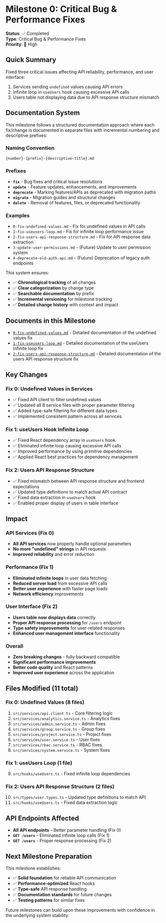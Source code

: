 # Milestone 0: Critical Bug & Performance Fixes

**Status**: ✅ Completed  
**Type**: Critical Bug & Performance Fixes  
**Priority**: 🔴 High  

## Quick Summary

Fixed three critical issues affecting API reliability, performance, and user interface:
1. Services sending `undefined` values causing API errors
2. Infinite loop in `useUsers` hook causing excessive API calls
3. Users table not displaying data due to API response structure mismatch

## Documentation System

This milestone follows a structured documentation approach where each fix/change is documented in separate files with incremental numbering and descriptive prefixes:

### Naming Convention
```
{number}-{prefix}-{descriptive-title}.md
```

### Prefixes
- **`fix`** - Bug fixes and critical issue resolutions
- **`update`** - Feature updates, enhancements, and improvements
- **`deprecate`** - Marking features/APIs as deprecated with migration paths
- **`migrate`** - Migration guides and structural changes
- **`delete`** - Removal of features, files, or deprecated functionality

### Examples
- `0-fix-undefined-values.md` - Fix for undefined values in API calls
- `1-fix-useusers-loop.md` - Fix for infinite loop performance issue
- `2-fix-users-api-response-structure.md` - Fix for API response data extraction
- `3-update-user-permissions.md` - (Future) Update to user permission system
- `4-deprecate-old-auth-api.md` - (Future) Deprecation of legacy auth endpoints

This system ensures:
- ✅ **Chronological tracking** of all changes
- ✅ **Clear categorization** by change type
- ✅ **Searchable documentation** by prefix
- ✅ **Incremental versioning** for milestone tracking
- ✅ **Detailed change history** with context and impact

## Documents in this Milestone

- [`0-fix-undefined-values.md`](./0-fix-undefined-values.md) - Detailed documentation of the undefined values fix
- [`1-fix-useusers-loop.md`](./1-fix-useusers-loop.md) - Detailed documentation of the useUsers infinite loop fix  
- [`2-fix-users-api-response-structure.md`](./2-fix-users-api-response-structure.md) - Detailed documentation of the users API response structure fix

## Key Changes

### Fix 0: Undefined Values in Services
- ✅ Fixed API client to filter undefined values
- ✅ Updated all 8 service files with proper parameter filtering
- ✅ Added type-safe filtering for different data types
- ✅ Implemented consistent pattern across all services

### Fix 1: useUsers Hook Infinite Loop
- ✅ Fixed React dependency array in `useUsers` hook
- ✅ Eliminated infinite loop causing excessive API calls
- ✅ Improved performance by using primitive dependencies
- ✅ Applied React best practices for dependency management

### Fix 2: Users API Response Structure
- ✅ Fixed mismatch between API response structure and frontend expectations
- ✅ Updated type definitions to match actual API contract
- ✅ Fixed data extraction in `useUsers` hook
- ✅ Enabled proper display of users in table interface

## Impact

### API Services (Fix 0)
- **All API services** now properly handle optional parameters
- **No more "undefined" strings** in API requests
- **Improved reliability** and error reduction

### Performance (Fix 1)
- **Eliminated infinite loops** in user data fetching
- **Reduced server load** from excessive API calls
- **Better user experience** with faster page loads
- **Network efficiency** improvements

### User Interface (Fix 2)
- **Users table now displays data** correctly
- **Proper API response processing** for `/users` endpoint
- **Type safety improvements** for user-related responses
- **Enhanced user management interface** functionality

### Overall
- **Zero breaking changes** - fully backward compatible
- **Significant performance improvements**
- **Better code quality** and React patterns
- **Improved user experience** across the application

## Files Modified (11 total)

### Fix 0: Undefined Values (8 files)
1. `src/services/api.client.ts` - Core filtering logic
2. `src/services/analytics.service.ts` - Analytics fixes  
3. `src/services/admin.service.ts` - Admin fixes
4. `src/services/group.service.ts` - Group fixes
5. `src/services/project.service.ts` - Project fixes
6. `src/services/user.service.ts` - User fixes
7. `src/services/rbac.service.ts` - RBAC fixes
8. `src/services/system.service.ts` - System fixes

### Fix 1: useUsers Loop (1 file)
9. `src/hooks/useUsers.ts` - Fixed infinite loop dependencies 

### Fix 2: Users API Response Structure (2 files)
10. `src/types/user.types.ts` - Updated type definitions to match API
11. `src/hooks/useUsers.ts` - Fixed data extraction logic

## API Endpoints Affected

- **All API endpoints** - Better parameter handling (Fix 0)
- **`GET /users`** - Eliminated infinite loop calls (Fix 1)
- **`GET /users`** - Proper response processing (Fix 2)

## Next Milestone Preparation

This milestone establishes:
- ✅ **Solid foundation** for reliable API communication
- ✅ **Performance-optimized** React hooks
- ✅ **Type-safe** API response handling
- ✅ **Documentation standards** for future changes
- ✅ **Testing patterns** for similar fixes

Future milestones can build upon these improvements with confidence in the underlying system stability. 